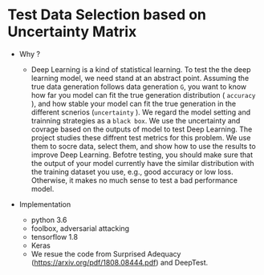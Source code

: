 # Test Data Selection based on Uncertainty Matrix

- Why ?
  - Deep Learning is a kind of statistical learning. To test the the deep learning model,
  we need stand at an abstract point. Assuming the true data generation follows data generation `G`, 
  you want to know how far you model can fit the true generation distribution ( `accuracy` ), and how stable your model 
  can fit the true generation in the different scnerios (`uncertainty` ). We regard the model setting and trainning strategies as a `black box`. We use
  the uncertainty and covrage based on the outputs of model to test Deep Learning. The project studies these diffrent test metrics for this problem. We use them
  to socre data, select them, and show how to use the results to improve Deep Learning. Befotre testing, you should make sure that the output of your model currently have the similar distribution with the training dataset you use, e.g., good accuracy or low loss. Otherwise, it makes no much sense to test a bad performance model.

- Implementation
  - python 3.6
  - foolbox, adversarial attacking
  - tensorflow 1.8
  - Keras
  - We resue the code from Surprised Adequacy (https://arxiv.org/pdf/1808.08444.pdf) and DeepTest.  
  

